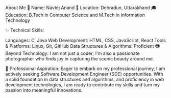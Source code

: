 About Me
👋 Name: Navtej Anand
📍 Location: Dehradun, Uttarakhand
🎓 Education: B.Tech in Computer Science and M.Tech in Information Technology

✨ Technical Skills:

Languages: C, Java
Web Development: HTML, CSS, JavaScript, React
Tools & Platforms: Linux, Git, GitHub
Data Structures & Algorithms: Proficient
📷 Beyond Technology:
I am not just a coder; I'm also a passionate photographer who finds joy in capturing the scenic beauty around me.

🚀 Professional Aspiration:
Eager to embark on my professional journey, I am actively seeking Software Development Engineer (SDE) opportunities. With a solid foundation in data structures and algorithms, and proficiency in web development technologies, I am ready to contribute my skills and turn my passion into meaningful innovations.
